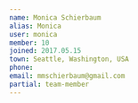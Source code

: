 ```yaml
---
name: Monica Schierbaum
alias: Monica
user: monica
member: 10
joined: 2017.05.15
town: Seattle, Washington, USA
phone:
email: mmschierbaum@gmail.com
partial: team-member
---
```


